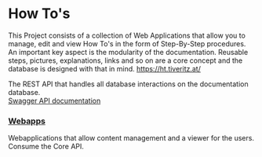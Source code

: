# How To's
This Project consists of a collection of Web Applications that allow you to manage, edit and view How To's in the form of Step-By-Step procedures. An important key aspect is the modularity of the documentation. Reusable steps, pictures, explanations, links and so on are a core concept and the database is designed with that in mind.
https://ht.tiveritz.at/

The REST API that handles all database interactions on the documentation database.<br>
[Swagger API documentation](https://api.tiveritz.at/)

### [Webapps](https://github.com/tiveritz/how-tos-webapps)
Webapplications that allow content management and a viewer for the users. Consume the Core API.
